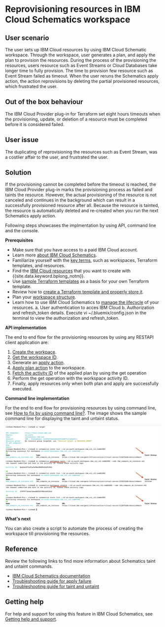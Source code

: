 # Reprovisioning resources in IBM Cloud Schematics workspace

## User scenario

The user sets up IBM Cloud resources by using IBM Cloud Schematic workspace. Through the workspace, user generates a plan, and apply the plan to provision the resources. During the process of the provisioning the resources, users resource such as Event Streams or Cloud Databases take longer time to fully provision. The time to provision few resource such as Event Stream failed as timeout.  When the user reruns the Schematics apply action, the action reprovisions by deleting the partial provisioned resources, which frustrated the user.

## Out of the box behaviour
The IBM Cloud Provider plug-in for Terraform set eight hours timeouts when the provisioning, update, or deletion of a resource must be completed before it is considered failed. 

## User issue 

The duplicating of reprovisioning the resources such as Event Stream, was a costlier affair to the user, and frustrated the user.

## Solution

If the provisioning cannot be completed before the timeout is reached, the IBM Cloud Provider plug-in marks the provisioning process as failed and taints the resource. However, the actual provisioning of the resource is not canceled and continues in the background which can result in a successfully provisioned resource after all. Because the resource is tainted, the resource is automatically deleted and re-created when you run the next Schematics apply action.

Following steps showcases the implmentation by using API, command line and the console.

**Prerequisites**

- Make sure that you have access to a paid IBM Cloud account. 
- Learn more [about IBM Cloud Schematics](/docs/schematics?topic=schematics-about-schematics). 
- Familiarize yourself with the [key terms](/docs/schematics?topic=schematics-about-schematics#schematics-terms), such as workspaces, Terraform templates, and resources. 
- Find the [IBM Cloud resources](https://ibm-cloud.github.io/tf-ibm-docs/?cm_mc_uid=71885624553615726236960&cm_mc_sid_50200000=38067391572884797521) that you want to create with {{site.data.keyword.bplong_notm}}.
- Use [sample Terraform templates](https://github.com/IBM-Cloud/terraform-provider-ibm/tree/master/examples) as a basis for your own Terraform template.  
- Review how to [create a Terraform template and properly store it](/docs/schematics?topic=schematics-create-tf-config). 
- Plan your [workspace structure](/docs/schematics?topic=schematics-workspace-setup#structure-workspace). 
- Learn how to use IBM Cloud Schematics to [manage the lifecycle](/docs/schematics?topic=schematics-manage-lifecycle) of your resources. 
a. User authentication to acces IBM Cloud
b. Authorization and refresh_token details. Execute vi ~/.bluemix/config.json in the terminal to view the authorization and refresh_token.

**API implementation**

The end to end flow for the provisioning resources by using any RESTAPI client application are:
1. [Create the workpace](https://cloud.ibm.com/apidocs/schematics#create-workspace).
2. [Get the workspace ID](https://cloud.ibm.com/apidocs/schematics#get-workspace).
3. Generate an [apply action](https://cloud.ibm.com/apidocs/schematics#apply-workspace-command).
4. [Apply plan action](https://cloud.ibm.com/apidocs/schematics#plan-workspace-command) to the workspace.
5. [Fetch the activity ID](https://cloud.ibm.com/apidocs/schematics#refresh-workspace-command) of the applied plan by using the get operation
6. Perform the get operation with the workspace activity ID.
7. Finally, apply resources only when both plan and apply are successfully executed.

**Command line implementation**

For the end to end flow for provisioning resources by using command line, see [How to fix by using command line?](https://cloud.ibm.com/docs/schematics?topic=schematics-tainted-resources). The image shows the sample command line for displaying the taint and untaint status.

![Sample command line for taint and untaint status](/images/cli_taint.png)

**What's next**

You can also create a script to automate the process of creating the workspace till provisioning the resources.

## Reference

Review the following links to find more information about Schematics taint and untaint commands.

- [IBM Cloud Schematics documentation](https://cloud.ibm.com/docs/schematics?topic=schematics-schematics-cli-reference)
- [Troubleshooting guide for apply failure](https://cloud.ibm.com/docs/schematics?topic=schematics-nullresource-errors)
- [Troubleshooting guide for taint and untaint](https://cloud.ibm.com/docs/schematics?topic=schematics-tainted-resources)

## Getting help

For help and support for using this feature in IBM Cloud Schematics, see [Getting help and support](https://cloud.ibm.com/docs/schematics?topic=schematics-schematics-help).

